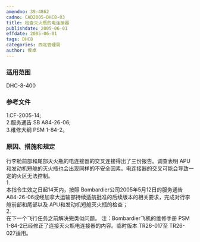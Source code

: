 ```yaml
---
amendno: 39-4862  
cadno: CAD2005-DHC8-03  
title: 检查灭火瓶的电连接器  
publishdate: 2005-06-01  
effdate: 2005-06-01  
tags: DHC8  
categories: 西北管理局  
author: 侯卓  
---
```

  
### 适用范围  
DHC-8-400  
  
<!--more-->  
### 参考文件  
1.CF-2005-14;  
2.服务通告 SB A84-26-06;  
3.维修大纲 PSM 1-84-2。  
  
### 原因、措施和规定  
行李舱前部和尾部灭火瓶的电连接器的交叉连接得出了三份报告。调查表明 APU和发动机短舱的灭火瓶也会出现同样的不安全因素。电连接器的交叉可能会导致一定的火区无法控制。  
1.  
本指令生效之日起14天内，按照 Bombardier公司2005年5月12日的服务通告 A84-26-06或经加拿大运输部持续适航批准的后续版本的相关要求，完成对行李舱前部和尾部以及 APU和发动机短舱灭火瓶的检查；  
2.  
在下一个飞行任务之前解决完类似问题。 注：Bombardier飞机的维修手册 PSM 1-84-2已经修正了连接灭火瓶电连接器的内容。临时版本 TR26-017至 TR26-027适用。  
  
